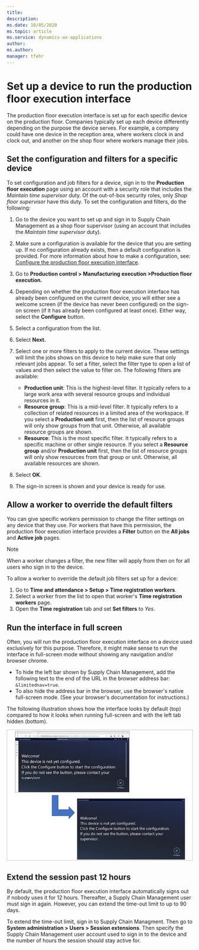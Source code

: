 ```yaml
---
title: 
description: 
ms.date: 10/05/2020
ms.topic: article
ms.service: dynamics-ax-applications
author: 
ms.author: 
manager: tfehr
---
```


# Set up a device to run the production floor execution interface

The production floor execution interface is set up for each specific device on the production floor. Companies typically set up each device differently depending on the purpose the device serves. For example, a company could have one device in the reception area, where workers clock in and clock out, and another on the shop floor where workers manage their jobs.

## Set the configuration and filters for a specific device

To set configuration and job filters for a device, sign in to the **Production floor execution** page using an account with a security role that includes the *Maintain time supervisor* duty. Of the out-of-box security roles, only *Shop floor supervisor* have this duty. To set the configuration and filters, do the following:

1. Go to the device you want to set up and sign in to Supply Chain Management as a shop floor supervisor (using an account that includes the *Maintain time supervisor* duty).
1. Make sure a configuration is available for the device that you are setting up. If no configuration already exists, then a default configuration is provided. For more information about how to make a configuration, see: [Configure the production floor execution interface](production-floor-execution-configure.md).
1. Go to **Production control \> Manufacturing execution \>Production floor execution.**
1. Depending on whether the production floor execution interface has already been configured on the current device, you will either see a welcome screen (if the device has never been configured) on the sign-on screen (if it has already been configured at least once). Either way, select the **Configure** button.
1. Select a configuration from the list.
1. Select **Next.**
1. Select one or more filters to apply to the current device. These settings will limit the jobs shows on this device to help make sure that only relevant jobs appear. To set a filter, select the filter type to open a list of values and then select the value to filter on. The following filters are available:
    - **Production unit**: This is the highest-level filter. It typically refers to a large work area with several resource groups and individual resources in it.
    - **Resource group**: This is a mid-level filter. It typically refers to a collection of related resources in a limited area of the workspace. If you select a **Production unit** first, then the list of resource groups will only show groups from that unit. Otherwise, all available resource groups are shown.
    - **Resource**: This is the most specific filter. It typically refers to a specific machine or other single resource. If you select a **Resource group** and/or **Production unit** first, then the list of resource groups will only show resources from that group or unit. Otherwise, all available resources are shown.

1. Select **OK**.
1. The sign-in screen is shown and your device is ready for use.

## Allow a worker to override the default filters

You can give specific workers permission to change the filter settings on any device that they use. For workers that have this permission, the production floor execution interface provides a **Filter** button on the **All jobs** and **Active job** pages.

> [!NOTE]
> When a worker changes a filter, the new filter will apply from then on for all users who sign in to the device.

To allow a worker to override the default job filters set up for a device:

1. Go to **Time and attendance \> Setup \> Time registration workers**.
1. Select a worker from the list to open that worker's **Time registration workers** page.
1. Open the **Time registration** tab and set **Set filters** to *Yes*.

## Run the interface in full screen

Often, you will run the production floor execution interface on a device used exclusively for this purpose. Therefore, it might make sense to run the interface in full-screen mode without showing any navigation and/or browser chrome.

- To hide the left bar shown by Supply Chain Management, add the following text to the end of the URL in the browser address bar: `&limitednav=true`.
- To also hide the address bar in the browser, use the browser's native full-screen mode. (See your browser's documentation for instructions.)

 The following illustration shows how the interface looks by default (top) compared to how it looks when running full-screen and with the left tab hidden (bottom).

![Standard vs full screen interface](media/pfei-full-screen.png "Standard vs full-screen interface")

## Extend the session past 12 hours

By default, the production floor execution interface automatically signs out if nobody uses it for 12 hours. Thereafter, a Supply Chain Management user must sign in again. However, you can extend the time-out limit to up to 90 days.

To extend the time-out limit, sign in to Supply Chain Managment. Then go to **System administration \> Users \> Session extensions**. Then specify the Supply Chain Management user account used to sign in to the device and the number of hours the session should stay active for.
